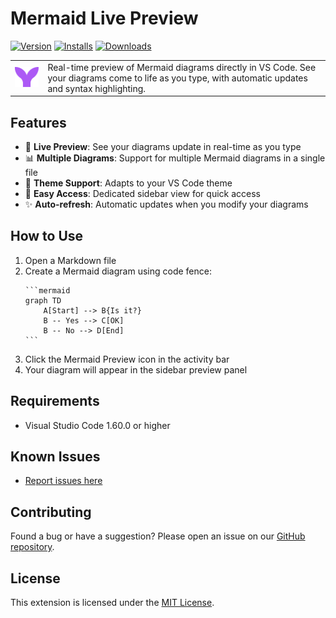 # Mermaid Live Preview

[![Version](https://img.shields.io/visual-studio-marketplace/v/abdelhakakermi.mermaid-live)](https://marketplace.visualstudio.com/items/abdelhakakermi.mermaid-live/changelog) [![Installs](https://img.shields.io/visual-studio-marketplace/i/abdelhakakermi.mermaid-live)](https://marketplace.visualstudio.com/items?itemName=abdelhakakermi.mermaid-live) [![Downloads](https://img.shields.io/visual-studio-marketplace/d/abdelhakakermi.mermaid-live)](https://marketplace.visualstudio.com/items?itemName=abdelhakakermi.mermaid-live)

<table>
<tr>
<td><img width="100" src="resources/icon.png" /></td>
<td>Real-time preview of Mermaid diagrams directly in VS Code. See your diagrams come to life as you type, with automatic updates and syntax highlighting.</td>
</tr>
</table>

## Features

- 🔄 **Live Preview**: See your diagrams update in real-time as you type
- 📊 **Multiple Diagrams**: Support for multiple Mermaid diagrams in a single file
- 🎨 **Theme Support**: Adapts to your VS Code theme
- 🚀 **Easy Access**: Dedicated sidebar view for quick access
- ✨ **Auto-refresh**: Automatic updates when you modify your diagrams

## How to Use

1. Open a Markdown file
2. Create a Mermaid diagram using code fence:
   ````
   ```mermaid
   graph TD
       A[Start] --> B{Is it?}
       B -- Yes --> C[OK]
       B -- No --> D[End]
   ```
   ````
3. Click the Mermaid Preview icon in the activity bar
4. Your diagram will appear in the sidebar preview panel

## Requirements

- Visual Studio Code 1.60.0 or higher

## Known Issues

- [Report issues here](https://github.com/your-username/mermaid-live/issues)

## Contributing

Found a bug or have a suggestion? Please open an issue on our [GitHub repository](https://github.com/your-username/mermaid-live).

## License

This extension is licensed under the [MIT License](LICENSE).
